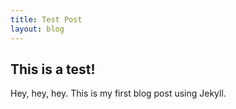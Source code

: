 ```yaml
---
title: Test Post
layout: blog
---
```


## This is a test!

Hey, hey, hey. This is my first blog post using Jekyll.
